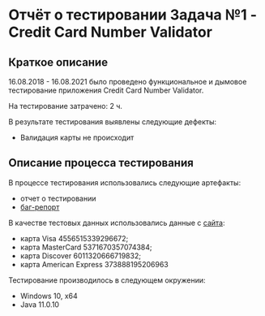 # Отчёт о тестировании Задача №1 - Credit Card Number Validator

## Краткое описание

16.08.2018 - 16.08.2021 было проведено функциональное и дымовое тестирование приложения Credit Card Number Validator.

На тестирование затрачено: 2 ч.

В результате тестирования выявлены следующие дефекты:
* Валидация карты не происходит


## Описание процесса тестирования

В процессе тестирования использовались следующие артефакты:
* отчет о тестировании
* [баг-репорт](https://github.com/vitkakim/Java_l1.1_z1/issues/1#issue-972042256)


В качестве тестовых данных использовались данные с [сайта](https://www.getcreditcardnumbers.com/credit-card-generator):
* карта Visa 4556515339296672;
* карта MasterCard 5371670357074384;
* карта Discover 6011320666719832;
* карта American Express 373888195206963



Тестирование производилось в следующем окружении:
* Windows 10, х64
* Java 11.0.10